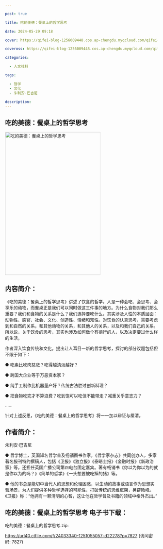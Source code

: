 ```yaml
---

post: true

title: 吃的美德：餐桌上的哲学思考

date: 2024-05-29 09:18

cover: https://qifei-blog-1256009448.cos.ap-chengdu.myqcloud.com/qifei-blog/65d9f4229f345e8d03567308.jpg

coveross: https://qifei-blog-1256009448.cos.ap-chengdu.myqcloud.com/qifei-blog/65d9f4229f345e8d03567308.jpg

categories:

  - 人文社科

tags:

  - 哲学
  - 文化
  - 朱利安·巴吉尼

description:
---
```




## 吃的美德：餐桌上的哲学思考
<img alt="吃的美德：餐桌上的哲学思考 " class="aligncenter loaded" data-was-processed="true" decoding="async" fetchpriority="high" height="471" src="https://qifei-blog-1256009448.cos.ap-chengdu.myqcloud.com/qifei-blog/65d9f4229f345e8d03567308.jpg " style="cursor: zoom-in;" width="314"/>

## 内容简介：

《吃的美德：餐桌上的哲学思考》讲述了饮食的哲学，人是一种会吃、会思考、会享乐的动物，而餐桌正是我们可以同时做这三件事的地方。为什么食物对我们那么重要？我们和食物的关系是什么？我们选择要吃什么，其实涉及人性的本质层面：动物性、感官、社会、文化、创造性、情绪和知性。对饮食的认真思考，需要考虑到和自然的关系，和其他动物的关系，和其他人的关系，以及和我们自己的关系。所以说，关于饮食的思考，其实也涉及如何做个有德行的人，以及决定要过什么样的生活。

作者深入饮食传统和文化，提出让人耳目一新的哲学思考，探讨的部分议题包括但不限于如下：

● 吃素比吃肉慈悲？吃得越清淡越好？

● 跨国大企业等于万恶资本家？

● 纯手工制作比机器量产好？传统古法胜过创新料理？

● 把食物吃完才不算浪费？吃到饱可以吃但不能带走？减重关乎意志力？

……

针对上述反思，《吃的美德：餐桌上的哲学思考》将一一加以辩证与厘清。

## 作者简介：

朱利安·巴吉尼

● 哲学博士，英国知名哲学普及畅销图书作家，《哲学家杂志》共同创办人，多家著名报刊特约撰稿人，包括《卫报》《独立报》《泰晤士报》《金融时报》《新政治家》等，还担任英国广播公司第四电台固定嘉宾。著有畅销书《你以为你以为的就是你以为的吗？》《简单的哲学》《一头想要被吃掉的猪》等。

● 他的书总是能切中当代人的思想和伦理困惑，以生动的故事或语言作为思想实验场景，为人们提供多种哲学选择的可能性，打破传统的思维框架，另辟险峰。《卫报》称：“他拥有一颗清明的心智，这让他在哲学普及书籍的领域中格外杰出。”

## 吃的美德：餐桌上的哲学思考 电子书下载：



吃的美德：餐桌上的哲学思考.zip: 

https://url40.ctfile.com/f/24033340-1251055057-d22278?p=7827 (访问密码: 7827)
